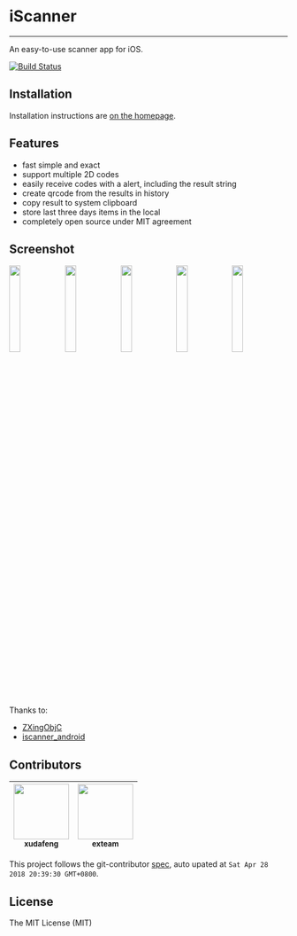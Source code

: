# iScanner

---

An easy-to-use scanner app for iOS.

[![Build Status](https://img.shields.io/travis/iscanner/iscanner_ios.svg?style=flat-square)](https://travis-ci.org/iscanner/iscanner_ios)

## Installation

Installation instructions are [on the homepage](//iscanner.github.io).

## Features

- fast simple and exact
- support multiple 2D codes
- easily receive codes with a alert, including the result string
- create qrcode from the results in history
- copy result to system clipboard
- store last three days items in the local
- completely open source under MIT agreement

## Screenshot

<img src="https://raw.githubusercontent.com/iscanner/iscanner_ios/master/screenshot/launch.png" width="20%"/><img src="https://raw.githubusercontent.com/iscanner/iscanner_ios/master/screenshot/scan.png" width="20%"/><img src="https://raw.githubusercontent.com/iscanner/iscanner_ios/master/screenshot/history.png" width="20%"/><img src="https://raw.githubusercontent.com/iscanner/iscanner_ios/master/screenshot/copy.png" width="20%"/><img src="https://raw.githubusercontent.com/iscanner/iscanner_ios/master/screenshot/create.png" width="20%"/>

Thanks to:

- [ZXingObjC](//github.com/TheLevelUp/ZXingObjC)
- [iscanner_android](//github.com/iscanner/iscanner_android)

<!-- GITCONTRIBUTOR_START -->

## Contributors

|[<img src="https://avatars1.githubusercontent.com/u/1011681?v=4" width="100px;"/><br/><sub><b>xudafeng</b></sub>](https://github.com/xudafeng)<br/>|[<img src="https://avatars2.githubusercontent.com/u/3184298?v=4" width="100px;"/><br/><sub><b>exteam</b></sub>](https://github.com/exteam)<br/>
| :---: | :---: |


This project follows the git-contributor [spec](https://github.com/xudafeng/git-contributor), auto upated at `Sat Apr 28 2018 20:39:30 GMT+0800`.

<!-- GITCONTRIBUTOR_END -->

## License

The MIT License (MIT)
